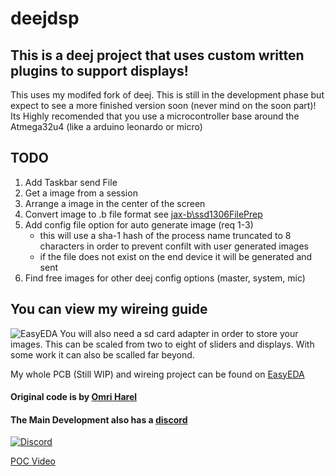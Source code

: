 # deejdsp
## This is a deej project that uses custom written plugins to support displays!
This uses my modifed fork of deej. This is still in the development phase but expect to see a more finished version soon (never mind on the soon part)! Its Highly recomended that you use a microcontroller base around the Atmega32u4 (like a arduino leonardo or micro)  
## TODO
1. Add Taskbar send File
2. Get a image from a session
3. Arrange a image in the center of the screen
4. Convert image to .b file format see [jax-b\ssd1306FilePrep](https://github.com/jax-b/ssd1306FilePrep)
5. Add config file option for auto generate image (req 1-3)
    - this will use a sha-1 hash of the process name truncated to 8 characters in order to prevent confilt with user generated images
    - if the file does not exist on the end device it will be generated and sent
6. Find free images for other deej config options (master, system, mic) 
## You can view my wireing guide
![EasyEDA](https://image.easyeda.com/histories/df4c1db5c05449faacae832d4a9c00cf.png)
You will also need a sd card adapter in order to store your images. This can be scaled from two to eight of sliders and displays. With some work it can also be scalled far beyond. 

My whole PCB (Still WIP) and wireing project can be found on [EasyEDA](https://easyeda.com/jackson_6/deej5a)

#### Original code is by [Omri Harel](deej.rocks)
#### The Main Development also has a [discord](https://discord.gg/nf88NJu)
[![Discord](https://img.shields.io/discord/702940502038937667?logo=discord)](https://discord.gg/nf88NJu)

[POC Video](assets/POC.mkv)
